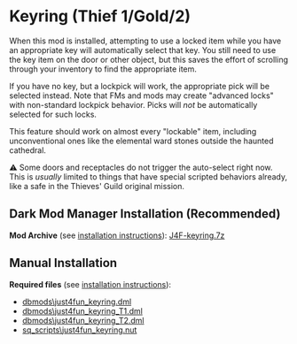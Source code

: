 # Keyring (Thief 1/Gold/2)

When this mod is installed, attempting to use a locked item while you have an appropriate key will automatically select that key. You still need to use the key item on the door or other object, but this saves the effort of scrolling through your inventory to find the appropriate item.

If you have no key, but a lockpick will work, the appropriate pick will be selected instead. Note that FMs and mods may create "advanced locks" with non-standard lockpick behavior. Picks will *not* be automatically selected for such locks.

This feature should work on almost every "lockable" item, including unconventional ones like the elemental ward stones outside the haunted cathedral.

:warning: Some doors and receptacles do not trigger the auto-select right now. This is *usually* limited to things that have special scripted behaviors already, like a safe in the Thieves' Guild original mission.

## Dark Mod Manager Installation (Recommended)

**Mod Archive** (see [installation instructions](Installation%20and%20Removal.md)): [J4F-keyring.7z](https://github.com/saracoth/newdark-mods/releases/download/2.8/J4F-keyring.7z)

## Manual Installation

**Required files** (see [installation instructions](Installation%20and%20Removal.md)):
* [dbmods\just4fun_keyring.dml](../dbmods/just4fun_keyring.dml?raw=1)
* [dbmods\just4fun_keyring_T1.dml](../dbmods/just4fun_keyring_T1.dml?raw=1)
* [dbmods\just4fun_keyring_T2.dml](../dbmods/just4fun_keyring_T2.dml?raw=1)
* [sq_scripts\just4fun_keyring.nut](../sq_scripts/just4fun_keyring.nut?raw=1)